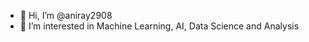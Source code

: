 - 👋 Hi, I’m @aniray2908
- 👀 I’m interested in Machine Learning, AI, Data Science and Analysis

<!---
aniray2908/aniray2908 is a ✨ special ✨ repository because its `README.md` (this file) appears on your GitHub profile.
You can click the Preview link to take a look at your changes.
--->
